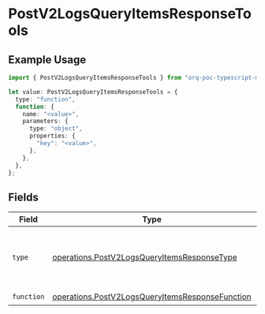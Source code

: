 # PostV2LogsQueryItemsResponseTools

## Example Usage

```typescript
import { PostV2LogsQueryItemsResponseTools } from "orq-poc-typescript-multi-env-version/models/operations";

let value: PostV2LogsQueryItemsResponseTools = {
  type: "function",
  function: {
    name: "<value>",
    parameters: {
      type: "object",
      properties: {
        "key": "<value>",
      },
    },
  },
};
```

## Fields

| Field                                                                                                              | Type                                                                                                               | Required                                                                                                           | Description                                                                                                        |
| ------------------------------------------------------------------------------------------------------------------ | ------------------------------------------------------------------------------------------------------------------ | ------------------------------------------------------------------------------------------------------------------ | ------------------------------------------------------------------------------------------------------------------ |
| `type`                                                                                                             | [operations.PostV2LogsQueryItemsResponseType](../../models/operations/postv2logsqueryitemsresponsetype.md)         | :heavy_check_mark:                                                                                                 | The type of the tool. Currently, only `function` is supported.                                                     |
| `function`                                                                                                         | [operations.PostV2LogsQueryItemsResponseFunction](../../models/operations/postv2logsqueryitemsresponsefunction.md) | :heavy_check_mark:                                                                                                 | N/A                                                                                                                |